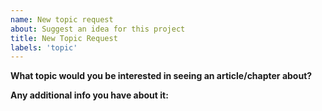 ```yaml
---
name: New topic request
about: Suggest an idea for this project
title: New Topic Request
labels: 'topic'
---
```


**What topic would you be interested in seeing an article/chapter about?**

**Any additional info you have about it:**
